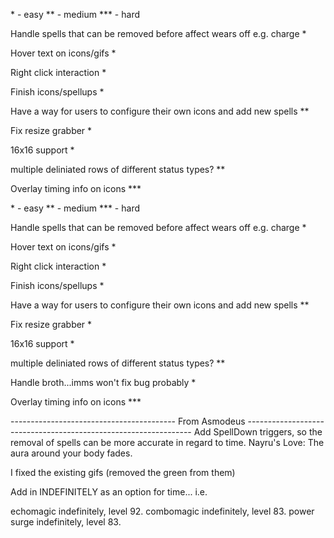 \*     - easy
\**    - medium
\*\*\* - hard

Handle spells that can be removed before affect wears off e.g. charge \*

Hover text on icons/gifs \*

Right click interaction \*

Finish icons/spellups \*

Have a way for users to configure their own icons and add new spells \*\*

Fix resize grabber \*

16x16 support \*

multiple deliniated rows of different status types? \*\*

Overlay timing info on icons \*\*\*


\*     - easy
\**    - medium
\*\*\* - hard

Handle spells that can be removed before affect wears off e.g. charge \*

Hover text on icons/gifs \*

Right click interaction \*

Finish icons/spellups \*

Have a way for users to configure their own icons and add new spells \*\*

Fix resize grabber \*

16x16 support \*

multiple deliniated rows of different status types? \*\*

Handle broth...imms won't fix bug probably \*

Overlay timing info on icons \*\*\*



----------------------------------------- From Asmodeus ----------------------------------------------------------------
Add SpellDown triggers, so the removal of spells can be more accurate in regard to time.
Nayru's Love:
The aura around your body fades.

I fixed the existing gifs (removed the green from them)

Add in INDEFINITELY as an option for time... i.e.

echomagic        indefinitely, level 92.
combomagic       indefinitely, level 83.
power surge      indefinitely, level 83.
